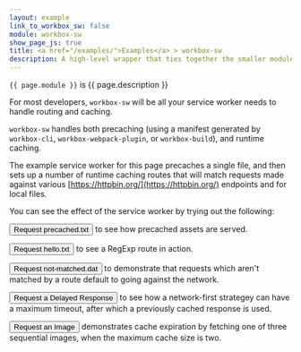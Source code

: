 ```yaml
---
layout: example
link_to_workbox_sw: false
module: workbox-sw
show_page_js: true
title: <a href="/examples/">Examples</a> > workbox-sw
description: A high-level wrapper that ties together the smaller modules into a single, consistent interface.
---
```


`{{ page.module }}` is {{ page.description }}

For most developers, `workbox-sw` will
be all your service worker needs to handle routing and caching.

`workbox-sw` handles both precaching (using a manifest generated by
`workbox-cli`, `workbox-webpack-plugin`, or `workbox-build`), and runtime
caching.

The example service worker for this page precaches a single file, and
then sets up a number of runtime caching routes that will match requests made
against various [https://httpbin.org/](https://httpbin.org/) endpoints and for
local files.

You can see the effect of the service worker by trying out the following:

<p>
  <button id="precached">Request precached.txt</button> to see how precached
  assets are served.
</p>

<p>
  <button id="hello">Request hello.txt</button> to see a RegExp route in action.
</p>
   
<p>
  <button id="notmatched">Request not-matched.dat</button> to demonstrate that
  requests which aren't matched by a route default to going against the network.
</p>

<p>
  <button id="delay">Request a Delayed Response</button> to see how a
  network-first strategey can have a maximum timeout, after which a previously
  cached response is used.
</p>

<p>
  <button id="image">Request an Image</button> demonstrates cache expiration by
  fetching one of three sequential images, when the maximum cache size is two.
  <img id="httpbinimage">
</p>

